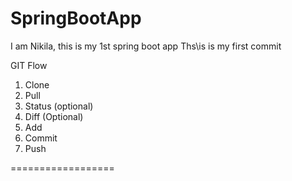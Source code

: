 # SpringBootApp

I am Nikila, this is my 1st spring boot app
Ths\is is my first commit

GIT Flow
1. Clone
2. Pull
3. Status (optional)
4. Diff (Optional)
5. Add 
6. Commit
7. Push

==================
